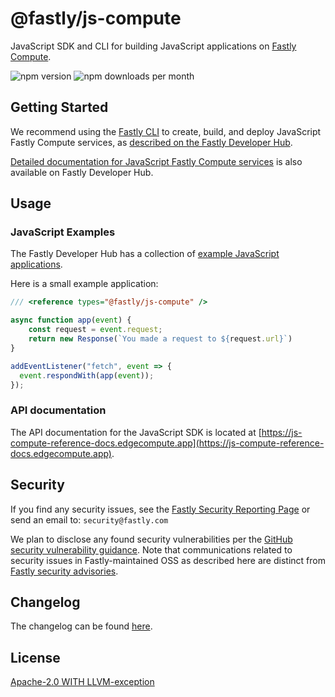 # @fastly/js-compute

JavaScript SDK and CLI for building JavaScript applications on [Fastly Compute](https://www.fastly.com/products/edge-compute/serverless).

![npm version](https://img.shields.io/npm/v/@fastly/js-compute) ![npm downloads per month](https://img.shields.io/npm/dm/@fastly/js-compute)

## Getting Started

We recommend using the [Fastly CLI](https://github.com/fastly/cli) to create, build, and deploy JavaScript Fastly Compute services, as [described on the Fastly Developer Hub](https://developer.fastly.com/learning/compute/).

[Detailed documentation for JavaScript Fastly Compute services](https://developer.fastly.com/learning/compute/javascript/) is also available on Fastly Developer Hub.

## Usage

### JavaScript Examples

The Fastly Developer Hub has a collection of [example JavaScript applications](https://developer.fastly.com/solutions/examples/javascript/).

Here is a small example application:
```js
/// <reference types="@fastly/js-compute" />

async function app(event) {
    const request = event.request;
    return new Response(`You made a request to ${request.url}`)
}

addEventListener("fetch", event => {
  event.respondWith(app(event));
});
```

### API documentation

The API documentation for the JavaScript SDK is located at [https://js-compute-reference-docs.edgecompute.app](https://js-compute-reference-docs.edgecompute.app).

## Security

If you find any security issues, see the [Fastly Security Reporting Page](https://www.fastly.com/security/report-security-issue) or send an email to: `security@fastly.com`

We plan to disclose any found security vulnerabilities per the [GitHub security vulnerability guidance](https://docs.github.com/en/code-security/security-advisories/guidance-on-reporting-and-writing/about-coordinated-disclosure-of-security-vulnerabilities#best-practices-for-maintainers). Note that communications related to security issues in Fastly-maintained OSS as described here are distinct from [Fastly security advisories](https://www.fastly.com/security-advisories).

## Changelog

The changelog can be found [here](https://github.com/fastly/js-compute-runtime/blob/main/CHANGELOG.md).
## License

[Apache-2.0 WITH LLVM-exception](./LICENSE)
